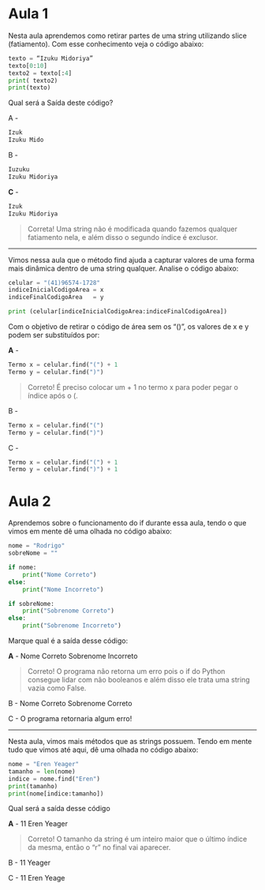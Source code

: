 # Aula 1

Nesta aula aprendemos como retirar partes de uma string utilizando slice (fatiamento). Com esse conhecimento veja o código abaixo:

```py
texto = “Izuku Midoriya”
texto[0:10]
texto2 = texto[:4]
print( texto2)
print(texto)
```

Qual será a Saída deste código?

A -
```py
Izuk
Izuku Mido
```

B -
```py
Iuzuku
Izuku Midoriya
```

__C__ -
```py
Izuk
Izuku Midoriya
```
> Correta! Uma string não é modificada quando fazemos qualquer fatiamento nela, e além disso o segundo índice é exclusor.

---

Vimos nessa aula que o método find ajuda a capturar valores de uma forma mais dinâmica dentro de uma string qualquer. Analise o código abaixo:

```py
celular = "(41)96574-1728"
indiceInicialCodigoArea = x
indiceFinalCodigoArea   = y

print (celular[indiceInicialCodigoArea:indiceFinalCodigoArea])
```

Com o objetivo de retirar o código de área sem os “()”, os valores de x e y podem ser substituídos por:

__A__ -
```py
Termo x = celular.find("(") + 1
Termo y = celular.find(")")
```
> Correto! É preciso colocar um + 1 no termo x para poder pegar o índice após o (.

B -
```py
Termo x = celular.find("(")
Termo y = celular.find(")")
```

C -
```py
Termo x = celular.find("(") + 1
Termo y = celular.find(")") + 1
```

# Aula 2

Aprendemos sobre o funcionamento do if durante essa aula, tendo o que vimos em mente dê uma olhada no código abaixo:

```py
nome = "Rodrigo"
sobreNome = ""

if nome:
    print("Nome Correto")
else:
    print("Nome Incorreto")

if sobreNome:
    print("Sobrenome Correto")
else:
    print("Sobrenome Incorreto")
```

Marque qual é a saída desse código:

__A__ - Nome Correto Sobrenome Incorreto
> Correto! O programa não retorna um erro pois o if do Python consegue lidar com não booleanos e além disso ele trata uma string vazia como False.

B - Nome Correto Sobrenome Correto

C - O programa retornaria algum erro!

---

Nesta aula, vimos mais métodos que as strings possuem. Tendo em mente tudo que vimos até aqui, dê uma olhada no código abaixo:

```py
nome = "Eren Yeager"
tamanho = len(nome)
indice = nome.find("Eren")
print(tamanho)
print(nome[indice:tamanho])
```

Qual será a saída desse código

__A__ - 11 Eren Yeager
> Correto! O tamanho da string é um inteiro maior que o último índice da mesma, então o “r” no final vai aparecer.

B - 11 Yeager

C - 11 Eren Yeage
